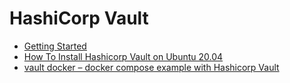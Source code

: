 # HashiCorp Vault

- [Getting Started](https://learn.hashicorp.com/collections/vault/getting-started)
- [How To Install Hashicorp Vault on Ubuntu 20.04](https://www.virtualizationhowto.com/2021/01/how-to-install-hashicorp-vault-on-ubuntu-20-04/)
- [vault docker – docker compose example with Hashicorp Vault](https://www.misterpki.com/vault-docker/)